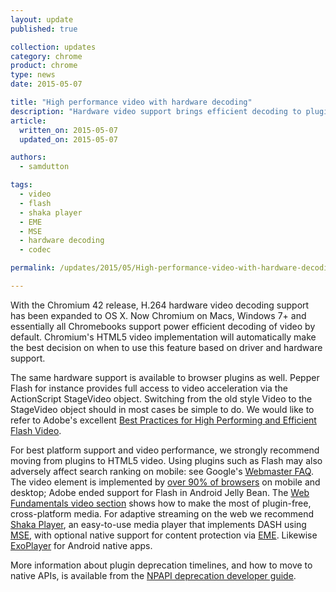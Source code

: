 ```yaml
---
layout: update
published: true

collection: updates
category: chrome
product: chrome
type: news
date: 2015-05-07

title: "High performance video with hardware decoding"
description: "Hardware video support brings efficient decoding to plugins as well as HTML5 video. Flash users should switch from the old style Video to the StageVideo object."
article:
  written_on: 2015-05-07
  updated_on: 2015-05-07

authors:
  - samdutton

tags:
  - video
  - flash
  - shaka player
  - EME
  - MSE
  - hardware decoding
  - codec

permalink: /updates/2015/05/High-performance-video-with-hardware-decoding.html

---
```


With the Chromium 42 release, H.264 hardware video decoding support has been expanded to OS X. Now Chromium on Macs, Windows 7+ and essentially all Chromebooks support power efficient decoding of video by default. Chromium's HTML5 video implementation will automatically make the best decision on when to use this feature based on driver and hardware support.

The same hardware support is available to browser plugins as well. Pepper Flash for instance provides full access to video acceleration via the ActionScript StageVideo object. Switching from the old style Video to the StageVideo object should in most cases be simple to do. We would like to refer to Adobe's excellent [Best Practices for High Performing and Efficient Flash Video](http://blogs.adobe.com/flashplayer/2015/04/best-practices-for-high-performing-and-efficient-flash-video.html).

For best platform support and video performance, we strongly recommend moving from plugins to HTML5 video. Using plugins such as Flash may also adversely affect search ranking on mobile: see Google's [Webmaster FAQ](http://googlewebmastercentral.blogspot.co.uk/2015/04/faqs-april-21st-mobile-friendly.html). The video element is implemented by [over 90% of browsers](http://caniuse.com/#feat=video) on mobile and desktop; Adobe ended support for Flash in Android Jelly Bean. The [Web Fundamentals video section](https://developers.google.com/web/fundamentals/media/video/) shows how to make the most of plugin-free, cross-platform media. For adaptive streaming on the web we recommend [Shaka Player](https://github.com/google/shaka-player), an easy-to-use media player that implements DASH using [MSE](http://simpl.info/mse), with optional native support for content protection via [EME](http://www.html5rocks.com/en/tutorials/eme/basics/). Likewise [ExoPlayer](https://developer.android.com/guide/topics/media/exoplayer.html) for Android native apps.

More information about plugin deprecation timelines, and how to move to native APIs, is available from the [NPAPI deprecation developer guide](https://www.chromium.org/developers/npapi-deprecation).
